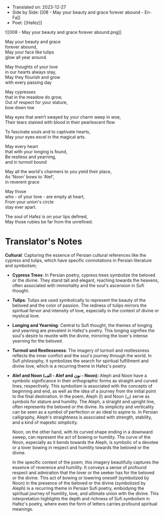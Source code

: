
- Translated on: 2023-12-27   
- Side by Side: [[08 - May your beauty and grace forever abound - En-Fa]]
- Poet:  [[Hafez]]  

![[008 - May your beauty and grace forever abound.png]]
 
 May your beauty and grace  
 forever abound,    
 May your face like tulips  
 glow all year around.    
 
 May thoughts of your love  
 in our hearts always stay,    
 May they flourish and grow  
 with every passing day    
 
 May cypresses   
 that in the meadow do grow,    
 Out of respect for your stature,  
 bow down low    
 
 May eyes that aren’t swayed by your charm weep in woe,    
 Their tears stained with blood in their pearlescent flow    
 
 To fascinate souls and to captivate hearts,    
 May your eyes excel in the magical arts.    
 
 May every heart  
 that with your longing is found,    
 Be restless and yearning,  
 and in turmoil bound    
 
 May all the world's charmers to you yield their place,     
 As 'Noon' bows to 'Alef',  
 in reverent grace    
 
 May those  
 who - of your love - are empty at heart,  
 From your union's circle  
 stay ever apart.    
 
 The soul of Hafez is on your lips defined,    
 May those rubies be far from the unrefined. 


# Translator's Notes

**Cultural**: Capturing the essence of Persian cultural references like the cypress and tulips, which have specific connotations in Persian literature and symbolism;
- **Cypress Trees**: In Persian poetry, cypress trees symbolize the beloved or the divine. They stand tall and elegant, reaching towards the heavens, often associated with immortality and the soul's ascension in Sufi thought.
    
- **Tulips**: Tulips are used symbolically to represent the beauty of the beloved and the color of passion. The redness of tulips mirrors the spiritual fervor and intensity of love, especially in the context of divine or mystical love.
    
- **Longing and Yearning**: Central to Sufi thought, the themes of longing and yearning are prevalent in Hafez's poetry. This longing signifies the soul's desire to reunite with the divine, mirroring the lover's intense yearning for the beloved.
    
- **Turmoil and Restlessness**: The imagery of turmoil and restlessness reflects the inner conflict and the soul's journey through the world. In Sufi philosophy, it symbolizes the search for spiritual fulfillment and divine love, which is a recurring theme in Hafez's poetry.
- **Alef and Noon (الف - Alef and نون - Noon):** Aleph and Noon have a symbolic significance in their orthographic forms as straight and curved lines, respectively. This symbolism is associated with the concepts of beginning and end, as well as the idea of a journey from the initial point to the final destination. In the poem, Aleph (ا) and Noon (ن) serve as symbols for stature and humility. 
	The Aleph, a straight and upright line, often represents the beloved or the divine. Its simplicity and verticality can be seen as a symbol of perfection or an ideal to aspire to. In Persian calligraphy, Aleph's straightness is associated with strength, stability, and a kind of majestic simplicity.

	Noon, on the other hand, with its curved shape ending in a downward sweep, can represent the act of bowing or humility. The curve of the Noon, especially as it bends towards the Aleph, is symbolic of a devotee or a lover bowing in respect and humility towards the beloved or the divine.
	
	In the specific context of the poem, this imagery beautifully captures the essence of reverence and humility. It conveys a sense of profound respect and admiration that the lover or the seeker has for the beloved or the divine. This act of bowing or lowering oneself (symbolized by Noon) in the presence of the beloved or the divine (symbolized by Aleph) is a recurring theme in Persian Sufi poetry, embodying the spiritual journey of humility, love, and ultimate union with the divine. This interpretation highlights the depth and richness of Sufi symbolism in Hafez's poetry, where even the form of letters carries profound spiritual meanings.
